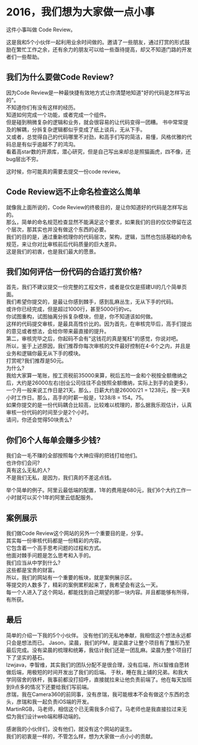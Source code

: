# 2016，我们想为大家做一点小事

这件小事叫做 Code Review。

这是我和5个小伙伴一起利用业余时间做的。邀请了一些朋友，通过打赏的形式鼓励在繁忙工作之余，还有余力的朋友可以给一些亟待提高，却又不知道门路的开发者们一些帮助。  

## 我们为什么要做Code Review?  

因为Code Review是一种最快捷有效地方式让你清楚地知道"好的代码是怎样写出的"。  
不知道你们有没有这样的经历。  
知道如何完成一个功能，或者完成一个组件。  
但是碰到稍微复杂的逻辑和业务，就会很容易的让代码变得一团糟。 书中常常提及的解耦，分拆复杂逻辑都似乎变成了纸上谈兵，无从下手。  
又或者，总觉得自己的代码哪里不对劲，和高手们写的简洁，易懂，风格优雅的代码总是有似乎逾越不了的鸿沟。  
看着高star数的开源库，潜心研究，但是自己写出来却总是照猫画虎，四不像，还bug层出不穷。  

这时候，你可能真的需要去提交一份code review。  

## Code Review远不止命名检查这么简单  

就像我上面所说的，Code Review的终极目的，是让你知道好的代码是怎样写出的。  
那么，简单的命名规范检查显然不能满足这个要求，如果我们的目的仅仅停留在这个层次，那其实也并没有做这个东西的必要。  
我们的目的是，通过重新梳理你的代码层次，架构，逻辑，当然也包括基础的命名规范，来让你对比审核前后代码质量的巨大差异。  
这是我们的初衷，也是我们最大的愿景。  
## 我们如何评估一份代码的合适打赏价格?  
首先，我们不建议提交一份完整的工程文件，或者是仅仅是搭建UI的几个简单页面。  
我们希望你提交的，是最让你感到棘手，感到乱麻丛生，无从下手的代码。  
或许你已经完成，但是超过1000行，甚至5000行的vc。  
你试图重构，试图抽离分拆复杂模块，但是，你不知道该如何做。  
这样的代码提交审核，是最具高性价比的。因为首先，在审核完毕后，高手们提出的意见或者想法，会给你带来最直接的提升。  
第二，审核完毕之后，你起码不会有"这钱花的真是冤枉"的感觉，你说对吧。  
所以，鉴于上述原因，我们推荐你每次审核的文件最好控制在4-6个之内，并且是业务和逻辑你最无从下手的模块。  
打赏呢?我们推荐是50元。  
为什么?  
我给大家算一笔账，按工资税前35000来算，税后五险一金和个税按全额缴纳之后，大约是26000左右(创业公司往往不会按照全额缴纳，实际上到手的会更多)，一个月一般来说工作日是21天。那么，日薪大约是26000/21 = 1238元，按一天8小时工作日。那么，高手的时薪一般是，1238/8 = 154。75。  
如果你提交的是一份代码耦合比较高，比较难以梳理的，那么据我乐观估计，认真审核一份代码的时间至少是2个小时。  
请问，你还会觉得50块贵么?  

## 你们6个人每单会赚多少钱?  

我们会一毛不赚的全部按照每个大神应得的把钱打给他们。  
也许你们会问?  
真有这么无私的人?  
不是我们无私，是因为，我们真的不差这点钱。  

举个简单的例子。阿里云最低端的配置，1年的费用是680元，我们6个大约工作一小时就可以买个1年的阿里云低配服务。  

## 案例展示  

我们做Code Review这个网站的另外一个重要目的是，分享。  
其实每一份审核代码都是一份精彩的内容。  
它包含着一个高手思考问题的过程和方式。  
他面对棘手问题是怎么思考和入手的。  
我们应当从中学到什么?  
这些都是宝贵的财富。  
所以，我们的网站有一个重要的板块，就是案例展示区。  
等提交的人数多了，精彩的案例累积起来了，我希望会有这么一天。  
每一个人进入了这个网站，都能找到自己期望的那一块内容。并且都能够有所得，有所获。

## 最后

简单的介绍一下我的5个小伙伴。 没有他们的无私地奉献，我相信这个想法永远都只会是想法而已。
Jason，梁晨，我们的PM，是梁晨才让整个项目有了雏形乃至最后完成。没有梁晨的梳理和统筹，我估计我们还是一团乱麻。梁晨为整个项目打下了坚实的基石。  
lzwjava，李智维，其实我们的团队分配不是很合理，没有后端，所以智维自愿转做后端，用极短的时间开发出了我们的后端。
于秋，睡在我上铺的兄弟。和我大学同宿舍的铁杆，我事前都没打招呼，直接就拉来让他负责前端了。他在每天加班到9点多的情况下还要给我们写前端。  
彦瑞，我在Camera360的前同事，没有彦瑞，我可能根本不会有做这个东西的念头，彦瑞和我一起负责iOS端的开发。  
MartinRGB，马老师，相信这个已无需我多介绍了。马老师也是我直接拉过来无偿为我们设计web端和移动端的。

感谢我的小伙伴们，没有他们，就没有这个网站的诞生。  
我们的初衷是一样的，不管怎么样，想为大家做一点小小的贡献。
